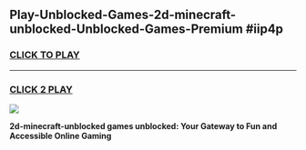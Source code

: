 
## Play-Unblocked-Games-2d-minecraft-unblocked-Unblocked-Games-Premium #iip4p
<h3>
<a href="https://premium.freeplayer.one?title=2d-minecraft-unblocked&ref=12M">CLICK TO PLAY</a></h3>
<hr>

<h3>
<a href="https://premium.freeplayer.one?title=2d-minecraft-unblocked&ref=12M">CLICK 2 PLAY</a>
  
</h3>

<a href="https://premium.freeplayer.one?title=2d-minecraft-unblocked&ref=12M"><img src="https://clearcache.store/games.png"></a>


**2d-minecraft-unblocked games unblocked: Your Gateway to Fun and Accessible Online Gaming**
